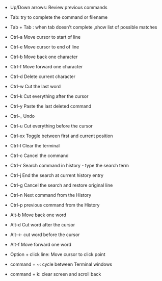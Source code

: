 - Up/Down arrows: Review previous commands
- Tab: try to complete the command or filename
- Tab + Tab : when tab doesn't complete ,show list of possible matches

- Ctrl-a Move cursor to start of line
- Ctrl-e Move cursor to end of line
- Ctrl-b Move back one character
- Ctrl-f Move forward one character
- Ctrl-d Delete current character
- Ctrl-w Cut the last word
- Ctrl-k Cut everything after the cursor
- Ctrl-y Paste the last deleted command
- Ctrl-_ Undo
- Ctrl-u Cut everything before the cursor
- Ctrl-xx Toggle between first and current position
- Ctrl-l Clear the terminal
- Ctrl-c Cancel the command
- Ctrl-r Search command in history - type the search term
- Ctrl-j End the search at current history entry
- Ctrl-g Cancel the search and restore original line
- Ctrl-n Next command from the History
- Ctrl-p previous command from the History

- Alt-b Move back one word
- Alt-d Cut word after the cursor
- Alt-<- cut word before the cursor
- Alt-f Move forward one word

- Option + click line: Move cursor to click point

- command + ~: cycle between Terminal windows
- command + k: clear screen and scroll back
